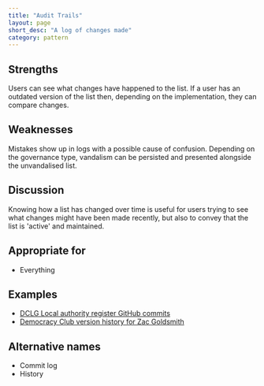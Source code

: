 ```yaml
---
title: "Audit Trails"
layout: page
short_desc: "A log of changes made"
category: pattern
---
```


## Strengths

Users can see what changes have happened to the list. If a user has an outdated version of the list then, depending on the implementation, they can compare changes.

## Weaknesses

Mistakes show up in logs with a possible cause of confusion. Depending on the governance type, vandalism can be persisted and presented alongside the unvandalised list.

## Discussion

Knowing how a list has changed over time is useful for users trying to see what changes might have been made recently, but also to convey that the list is 'active' and maintained.

## Appropriate for

* Everything

## Examples

* [DCLG Local authority register GitHub commits](https://github.com/openregister/local-authority-data/commits/master)
* [Democracy Club version history for Zac Goldsmith](https://candidates.democracyclub.org.uk/person/502#version-667ddc8206bf2967)

## Alternative names

* Commit log
* History

